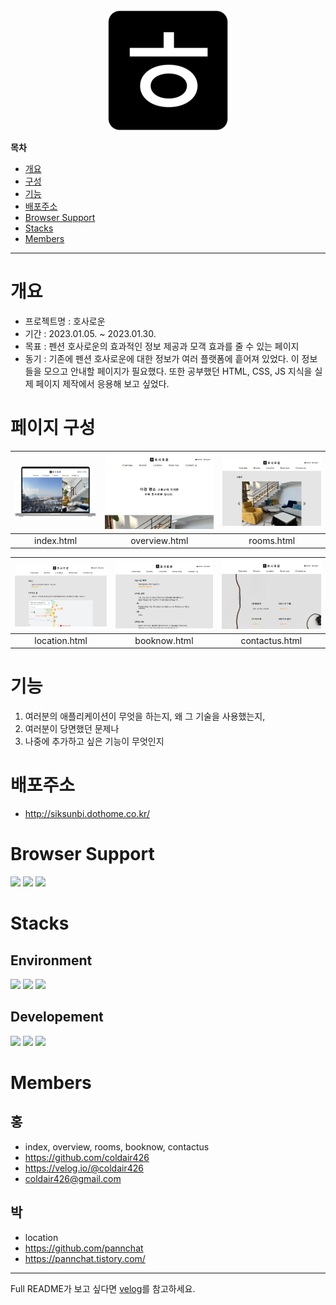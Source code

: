 <div align = "center"><img src="./favicon/android-chrome-192x192.png" alt="hosaroun-logo"></div>

<!-- 목차 -->

**목차**

<ul>
    <li><a href="#개요">개요</a></li>
    <li><a href="#구성">구성</a></li>
    <li><a href="#기능">기능</a></li>
    <li><a href="#배포주소">배포주소</a></li>
    <li><a href="#browser-support">Browser Support</a></li>
    <li><a href="#stacks">Stacks</a></li>
    <li><a href="#members">Members</a></li>
</ul>

---

# 개요

- 프로젝트명 : 호사로운
- 기간 : 2023.01.05. ~ 2023.01.30.
- 목표 : 펜션 호사로운의 효과적인 정보 제공과 모객 효과를 줄 수 있는 페이지
- 동기 : 기존에 펜션 호사로운에 대한 정보가 여러 플랫폼에 흩어져 있었다. 이 정보들을 모으고 안내할 페이지가 필요했다. 또한 공부했던 HTML, CSS, JS 지식을 실제 페이지 제작에서 응용해 보고 싶었다.

# 페이지 구성

| <img src="./README_src/1.png" alt="index.html"> | <img src="./README_src/2.png" alt="overview.html"> | <img src="./README_src/3.png" alt="rooms.html"> |
| :---------------------------------------------: | :------------------------------------------------: | :---------------------------------------------: |
|                   index.html                    |                   overview.html                    |                   rooms.html                    |

| <img src="./README_src/4.png" alt="location.html"> | <img src="./README_src/5.png" alt="booknow.html"> | <img src="./README_src/6.png" alt="contactus.html"> |
| :------------------------------------------------: | :-----------------------------------------------: | :-------------------------------------------------: |
|                   location.html                    |                   booknow.html                    |                   contactus.html                    |

# 기능

1. 여러분의 애플리케이션이 무엇을 하는지,
   왜 그 기술을 사용했는지,
1. 여러분이 당면했던 문제나
1. 나중에 추가하고 싶은 기능이 무엇인지

# 배포주소

- http://siksunbi.dothome.co.kr/

# Browser Support

<img src = "https://img.shields.io/badge/chrome-support-success?style=flat&logo=googlechrome&logoColor=white&labelColor=4285F4" height = "30px">
<img src = "https://img.shields.io/badge/Edge-support-success?style=flat&logo=microsoftedge&logoColor=white&labelColor=0078D7" height = "30px">
<img src = "https://img.shields.io/badge/safari-support-success?style=flat&logo=safari&logoColor=white&labelColor=000000" height = "30px">

# Stacks

## Environment

<img src = "https://img.shields.io/badge/VSCode-007ACC?logo=visual studio code" height = "25px">
<img src = "https://img.shields.io/badge/Git-white?logo=git" height = "25px">
<img src = "https://img.shields.io/badge/GitHub-181717?logo=github" height = "25px">

## Developement

<img src = "https://img.shields.io/badge/HTML5-white?logo=HTML5" height = "25px">
<img src = "https://img.shields.io/badge/CSS3-white?logo=CSS3&logoColor=1572B6" height = "25px">
<img src = "https://img.shields.io/badge/JavaScript-white?logo=JavaScript" height = "25px">

# Members

## 홍

- index, overview, rooms, booknow, contactus
- https://github.com/coldair426
- https://velog.io/@coldair426
- coldair426@gmail.com

## 박

- location
- https://github.com/pannchat
- https://pannchat.tistory.com/

---

Full README가 보고 싶다면 [velog](https://velog.io/@coldair426/series/%ED%98%B8%EC%82%AC%EB%A1%9C%EC%9A%B4%ED%94%84%EB%A1%9C%EC%A0%9D%ED%8A%B8)를 참고하세요.
